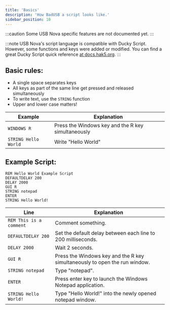 ```yaml
---
title: 'Basics'
description: 'How BadUSB a script looks like.'
sidebar_position: 10
---
```


:::caution
Some USB Nova specific features are not documented yet.
:::

:::note
USB Nova's script language is compatible with Ducky Script. However, some functions and keys were added or modified.
You can find a great Ducky Script quick reference [at docs.hak5.org](https://docs.hak5.org/usb-rubber-ducky-1/the-ducky-script-language/ducky-script-quick-reference).
:::

## Basic rules:
* A single space separates keys
* All keys as part of the same line get pressed and released simultaneously
* To write text, use the `STRING` function
* Upper and lower case matters!

| Example | Explanation |
| ------- | ------------ |
| `WINDOWS R` | Press the Windows key and the R key simultaneously |
| `STRING Hello World` | Write "Hello World" |

## Example Script:

```
REM Hello World Example Script
DEFAULTDELAY 200
DELAY 2000
GUI R
STRING notepad
ENTER
STRING Hello World!
```

| Line | Explanation |
| ---- | ------------ |
| `REM This is a comment` | Comment something. |
| `DEFAULTDELAY 200` | Set the default delay between each line to 200 milliseconds. |
| `DELAY 2000` | Wait 2 seconds. |
| `GUI R` | Press the Windows key and the R key simultaneously to open the run window. |
| `STRING notepad` | Type "notepad". |
| `ENTER` | Press enter key to launch the Windows Notepad application. |
| `STRING Hello World!` | Type "Hello World!" into the newly opened notepad window. |